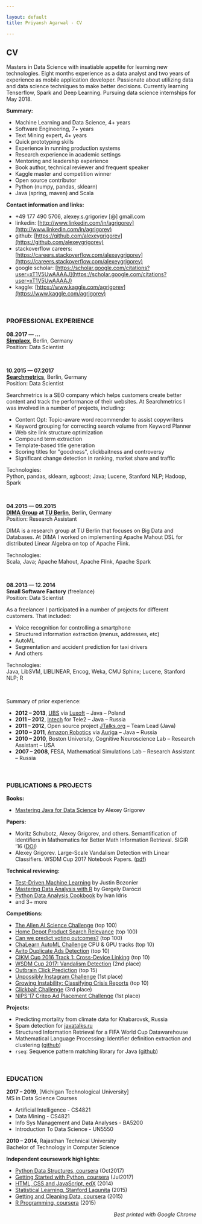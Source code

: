 ```yaml
---

layout: default
title: Priyansh Agarwal - CV

---
```



## CV

Masters in Data Science with insatiable appetite for learning new technologies. Eight months experience as a data analyst and
two years of experience as mobile application developer. Passionate about utilizing data and data science techniques to make
better decisions. Currently learning Tenserflow, Spark and Deep Learning. Pursuing data science internships for May 2018.

**Summary:**

- Machine Learning and Data Science, 4+ years
- Software Engineering, 7+ years
- Text Mining expert, 4+ years
- Quick prototyping skills
- Experience in running production systems
- Research experience in academic settings
- Mentoring and leadership experience
- Book author, technical reviewer and frequent speaker
- Kaggle master and competition winner
- Open source contributor
- Python (numpy, pandas, sklearn)
- Java (spring, maven) and Scala

**Contact information and links:**

- +49 177 490 5706, alexey.s.grigoriev [@] gmail.com
- linkedin: [http://www.linkedin.com/in/agrigorev](http://www.linkedin.com/in/agrigorev)
- github: [https://github.com/alexeygrigorev](https://github.com/alexeygrigorev)
- stackoverflow careers: [https://careers.stackoverflow.com/alexeygrigorev](https://careers.stackoverflow.com/alexeygrigorev)
- google scholar: [https://scholar.google.com/citations?user=xT1V5UwAAAAJ](https://scholar.google.com/citations?user=xT1V5UwAAAAJ)
- kaggle: [https://www.kaggle.com/agrigorev](https://www.kaggle.com/agrigorev)


&nbsp;

### PROFESSIONAL EXPERIENCE

<strong>08.2017 &mdash; ...</strong><br/>
<strong>[Simplaex](http://www.simplaex.com)</strong>, Berlin, Germany<br/>
Position: Data Scientist<br/>

&nbsp;


<strong>10.2015 &mdash; 07.2017</strong><br/>
<strong>[Searchmetrics](http://www.searchmetrics.com)</strong>, Berlin, Germany<br/>
Position: Data Scientist<br/>

Searchmetrics is a SEO company which helps customers create better content and track the performance of their websites. At Searchmetrics I was involved in a number of projects, including:

- Content Opt: Topic-aware word recommender to assist copywriters
- Keyword grouping for correcting search volume from Keyword Planner
- Web site link structure optimization
- Compound term extraction
- Template-based title generation
- Scoring titles for "goodness", clickbaitness and controversy
- Significant change detection in ranking, market share and traffic


Technologies:<br/>
Python, pandas, sklearn, xgboost; Java; Lucene, Stanford NLP; Hadoop, Spark<br/>


&nbsp;

<strong>04.2015 &mdash; 09.2015</strong><br/>
**[DIMA Group](http://www.dima.tu-berlin.de/) at [TU Berlin](http://www.tu-berlin.de/)**, Berlin, Germany<br/>
Position: Research Assistant<br/>

DIMA is a research group at TU Berlin that focuses on Big Data and Databases. At DIMA I worked on
implementing Apache Mahout DSL for distributed Linear Algebra on top of Apache Flink. <br/>

Technologies:<br/>
Scala, Java; Apache Mahout, Apache Flink, Apache Spark<br/>


&nbsp;

<strong>08.2013 &mdash; 12.2014</strong><br/>
<strong>Small Software Factory</strong> (freelance)<br/>
Position: Data Scientist<br/>

As a freelancer I participated in a number of projects for different customers. That included:

- Voice recognition for controlling a smartphone
- Structured information extraction (menus, addresses, etc)
- AutoML
- Segmentation and accident prediction for taxi drivers
- And others

Technologies:<br/>
Java, LibSVM, LIBLINEAR, Encog, Weka, CMU Sphinx; Lucene, Stanford NLP; R<br/>

&nbsp;

Summary of prior experience:

* <strong>2012 &ndash; 2013</strong>, <a href="http://www.ubs.com/">UBS</a> via <a href="http://www.luxoft.com/">Luxoft</a> &ndash; Java &ndash; Poland
* <strong>2011 &ndash; 2012</strong>, <a href="http://intech-global.com/">Intech</a> for Tele2 &ndash; Java &ndash; Russia
* <strong>2011 &ndash; 2012</strong>, Open source project <a href="http://jtalks.org">JTalks.org</a> &ndash; Team Lead (Java)
* <strong>2010 &ndash; 2011</strong>, <a href="https://www.amazonrobotics.com/">Amazon Robotics</a> via <a href="https://www.auriga.com/">Auriga</a> &ndash; Java &ndash; Russia
* <strong>2010 &ndash; 2010</strong>, Boston University, Cognitive Neuroscience Lab &ndash; Research Assistant &ndash; USA
* <strong>2007 &ndash; 2008</strong>, FESA, Mathematical Simulations Lab &ndash; Research Assistant &ndash; Russia

&nbsp;

### PUBLICATIONS & PROJECTS

**Books:**

- [Mastering Java for Data Science](https://www.packtpub.com/big-data-and-business-intelligence/mastering-java-data-science) by Alexey Grigorev


**Papers:**

- Moritz Schubotz, Alexey Grigorev, and others. Semantification of Identifiers in Mathematics for Better Math Information Retrieval. SIGIR '16 ([DOI](http://dx.doi.org/10.1145/2911451.2911503))
- Alexey Grigorev. Large-Scale Vandalism Detection with Linear Classifiers. WSDM Cup 2017 Notebook Papers. ([pdf](http://www.uni-weimar.de/medien/webis/events/wsdm-cup-17/wsdmcup17-papers-final/wsdmcup17-vandalism-detection/grigorev17-notebook.pdf))


**Technical reviewing:**

- [Test-Driven Machine Learning](https://www.packtpub.com/big-data-and-business-intelligence/test-driven-machine-learning) by Justin Bozonier
- [Mastering Data Analysis with R](https://www.packtpub.com/big-data-and-business-intelligence/mastering-data-analysis-r) by Gergely Daróczi
- [Python Data Analysis Cookbook](https://www.packtpub.com/big-data-and-business-intelligence/python-data-analysis-cookbook) by Ivan Idris 
- and 3+ more


**Competitions:**

- [The Allen AI Science Challenge](https://www.kaggle.com/c/the-allen-ai-science-challenge) (top 100)
- [Home Depot Product Search Relevance](https://www.kaggle.com/c/home-depot-product-search-relevance) (top 100)
- [Can we predict voting outcomes?](https://inclass.kaggle.com/c/can-we-predict-voting-outcomes) (top 100)
- [ChaLearn AutoML Challenge](https://competitions.codalab.org/competitions/2321) CPU & GPU tracks (top 10)
- [Avito Duplicate Ads Detection](https://www.kaggle.com/c/avito-duplicate-ads-detection) (top 10)
- [CIKM Cup 2016 Track 1: Cross-Device Linking](https://competitions.codalab.org/competitions/11171) (top 10)
- [WSDM Cup 2017: Vandalism Detection](http://www.wsdm-cup-2017.org/vandalism-detection.html) (2nd place)
- [Outbrain Click Prediction](https://www.kaggle.com/c/outbrain-click-prediction) (top 15)
- [Unpossibly Instagram Challenge](http://live.unpossib.ly/instagram) (1st place)
- [Growing Instability: Classifying Crisis Reports](https://www.datasciencechallenge.org/challenges/2/growing-instability) (top 10)
- [Clickbait Challenge](http://clickbait-challenge.org) (3rd place)
- [NIPS'17 Criteo Ad Placement Challenge](https://www.crowdai.org/challenges/nips-17-workshop-criteo-ad-placement-challenge) (1st place)


**Projects:**

- Predicting mortality from climate data for Khabarovsk, Russia
- Spam detection for [javatalks.ru](http://javatalks.ru/)
- Structured Information Retrieval for a FIFA World Cup Datawarehouse
- Mathematical Language Processing: Identifier definition extraction and clustering ([github](https://github.com/alexeygrigorev/namespacediscovery-pipeline))
- `rseq`: Sequence pattern matching library for Java ([github](https://github.com/alexeygrigorev/rseq))



&nbsp;

### EDUCATION

**2017 &ndash; 2019**, [Michigan Technological University]<br/>
MS in Data Science
Courses
 - Artificial Intelligence - CS4821
 - Data Mining - CS4821
 - Info Sys Management and Data Analyses - BA5200
 - Introduction To Data Science - UN5550

**2010 &ndash; 2014**, Rajasthan Technical University<br/>
Bachelor of Technology in Computer Science 


**Independent coursework highlights:**

- [Python Data Structures, coursera](https://www.coursera.org/account/accomplishments/verify/RPUJP8GMSH5H) (Oct2017)
- [Getting Started with Python, coursera](https://www.coursera.org/account/accomplishments/verify/GVMWHP6RGJ4D) (Jul2017)
- [HTML, CSS and JavaScript, edX](https://www.coursera.org/account/accomplishments/certificate/ASAZ5P2W5RDX) (2014)
- [Statistical Learning, Stanford Lagunita](https://lagunita.stanford.edu/courses/HumanitiesandScience/StatLearning/Winter2015/about) (2015)
- [Getting and Cleaning Data, coursera](https://www.coursera.org/account/accomplishments/certificate/S4DV23UBFF) (2015)
- [R Programming, coursera](https://www.coursera.org/account/accomplishments/certificate/HEDZ2UEV3U) (2015)


<div align="right"><i>Best printed with Google Chrome</i></div>
